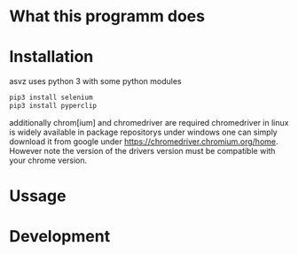 # What this programm does
# Installation
asvz uses python 3 with some python modules
```bash
pip3 install selenium
pip3 install pyperclip
```
additionally chrom[ium] and chromedriver are required
chromedriver in linux is widely available in package repositorys
under windows one can simply download it from google under
<https://chromedriver.chromium.org/home>. However note the version of
the drivers version must be compatible with your chrome version.

# Ussage

# Development
